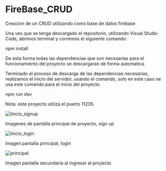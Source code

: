 # FireBase_CRUD
Creacion de un CRUD utilizando como base de datos firebase

Una ves que se tenga descargado el repositorio, utilizando Visual Studio Code, abrimos terminal y corremos
el siguiente comando:

npm install

De esta forma todas las dependencias que son necesarias para el funcionamiento del proyecto se descargaran de forma automatica.

Terminado el proceso de descarga de las dependencias necesarias, realizamos el inicio del servidor, usando el comando, solo
en este caso se usa este comando para el inicio del proyecto.

npm run dev

Nota: este proyecto utiliza el puerto 11235.


![Inicio_signup](https://user-images.githubusercontent.com/53015568/231316810-b3b8f587-ad5e-4e40-ba55-2a011b53e9d2.jpg)

Imagenes de pantalla principal de proyecto, sign up


![Inicio_login](https://user-images.githubusercontent.com/53015568/231316807-6c7b03c3-ffe1-40b2-b980-3895803049d7.jpg)

Imagen pantalla principal, login


![principal](https://user-images.githubusercontent.com/53015568/231316812-9945acee-df32-4caa-8ec6-530a8beb3b28.jpg)

Imagen pantalla secundaria al ingresar al proyecto
